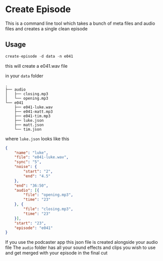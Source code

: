 # Create Episode

This is a command line tool which takes a bunch of meta files and audio files and creates a single clean episode

## Usage

```js
create-episode -d data -n e041
```

this will create a e041.wav file

in your `data` folder

```text
.
├── audio
│   ├── closing.mp3
│   └── opening.mp3
└── e041
    ├── e041-luke.wav
    ├── e041-matt.mp3
    ├── e041-tim.mp3
    ├── luke.json
    ├── matt.json
    └── tim.json
```

where `luke.json` looks like this

```json
{
    "name": "luke",
    "file": "e041-luke.wav",
    "sync": "5",
    "noise": {
        "start": "2",
        "end": "4.5"
    },
    "end": "36:50",
    "audio": [{
        "file": "opening.mp3",
        "time": "23"
    }, {
        "file": "closing.mp3",
        "time": "23"
    }],
    "start": "23",
    "episode": "e041"
}
```

If you use the podcaster app this json file is created alongside your audio file
The `audio` folder has all your sound effects and clips you wish to use and get merged with your episode in the final cut